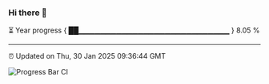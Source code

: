 ### Hi there 👋

⏳ Year progress { ██▁▁▁▁▁▁▁▁▁▁▁▁▁▁▁▁▁▁▁▁▁▁▁▁▁▁▁▁ } 8.05 %

---

⏰ Updated on Thu, 30 Jan 2025 09:36:44 GMT

![Progress Bar CI](https://github.com/IshwaranRudhara/GIT-ACTION/workflows/Progress%20Bar%20CI/badge.svg)
